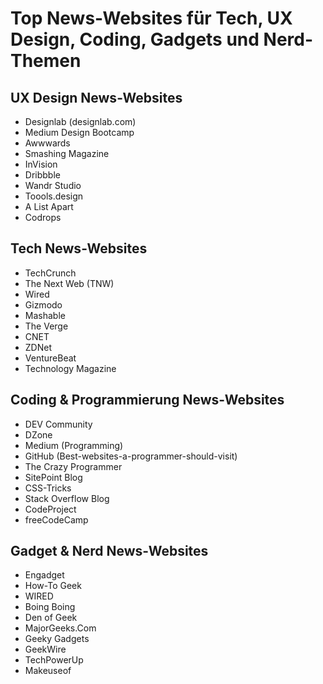 # Top News-Websites für Tech, UX Design, Coding, Gadgets und Nerd-Themen

## UX Design News-Websites
- Designlab (designlab.com)
- Medium Design Bootcamp
- Awwwards
- Smashing Magazine
- InVision
- Dribbble
- Wandr Studio
- Toools.design
- A List Apart
- Codrops

## Tech News-Websites
- TechCrunch
- The Next Web (TNW)
- Wired
- Gizmodo
- Mashable
- The Verge
- CNET
- ZDNet
- VentureBeat
- Technology Magazine

## Coding & Programmierung News-Websites
- DEV Community
- DZone
- Medium (Programming)
- GitHub (Best-websites-a-programmer-should-visit)
- The Crazy Programmer
- SitePoint Blog
- CSS-Tricks
- Stack Overflow Blog
- CodeProject
- freeCodeCamp

## Gadget & Nerd News-Websites
- Engadget
- How-To Geek
- WIRED
- Boing Boing
- Den of Geek
- MajorGeeks.Com
- Geeky Gadgets
- GeekWire
- TechPowerUp
- Makeuseof
